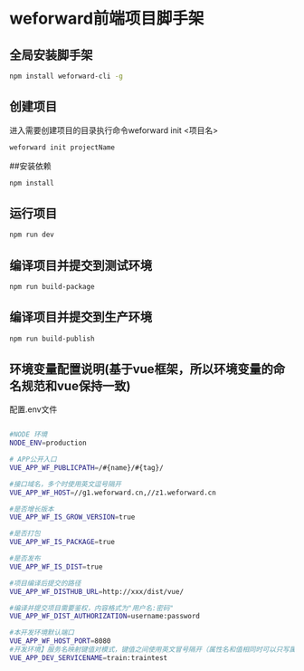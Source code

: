 # weforward前端项目脚手架

## 全局安装脚手架
```bash
npm install weforward-cli -g
```

## 创建项目
进入需要创建项目的目录执行命令weforward init <项目名>
```bash
weforward init projectName
```

##安装依赖
```bash
npm install
```

## 运行项目

```bash
npm run dev
```

## 编译项目并提交到测试环境
```bash
npm run build-package
```

## 编译项目并提交到生产环境
```bash
npm run build-publish
```

## 环境变量配置说明(基于vue框架，所以环境变量的命名规范和vue保持一致)
配置.env文件

```bash

#NODE 环境
NODE_ENV=production

# APP公开入口
VUE_APP_WF_PUBLICPATH=/#{name}/#{tag}/

#接口域名，多个时使用英文逗号隔开
VUE_APP_WF_HOST=//g1.weforward.cn,//z1.weforward.cn

#是否增长版本
VUE_APP_WF_IS_GROW_VERSION=true

#是否打包
VUE_APP_WF_IS_PACKAGE=true

#是否发布
VUE_APP_WF_IS_DIST=true

#项目编译后提交的路径
VUE_APP_WF_DISTHUB_URL=http://xxx/dist/vue/

#编译并提交项目需要鉴权，内容格式为"用户名:密码"
VUE_APP_WF_DIST_AUTHORIZATION=username:password

#本开发环境默认端口
VUE_APP_WF_HOST_PORT=8080
#开发环境】服务名映射键值对模式，键值之间使用英文冒号隔开（属性名和值相同时可以只写属性名例如train等同于train:train），有多对值时使用英文冒号隔开
VUE_APP_DEV_SERVICENAME=train:traintest

```
